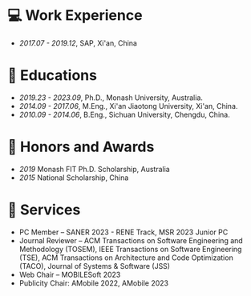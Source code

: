 # 💻 Work Experience
- *2017.07 - 2019.12*, SAP, Xi'an, China

# 📖 Educations
- *2019.23 - 2023.09*, Ph.D., Monash University, Australia.
- *2014.09 - 2017.06*, M.Eng., Xi'an Jiaotong University, Xi'an, China.
- *2010.09 - 2014.06*, B.Eng., Sichuan University, Chengdu, China.

# 🏅 Honors and Awards
- *2019* Monash FIT Ph.D. Scholarship, Australia
- *2015* National Scholarship, China

# 📂 Services
- PC Member – SANER 2023 - RENE Track, MSR 2023 Junior PC
- Journal Reviewer – ACM Transactions on Software Engineering and Methodology (TOSEM), IEEE Transactions on Software Engineering (TSE), ACM Transactions on Architecture and Code Optimization (TACO), Journal of Systems & Software (JSS)
- Web Chair – MOBILESoft 2023
- Publicity Chair: AMobile 2022, AMobile 2023

